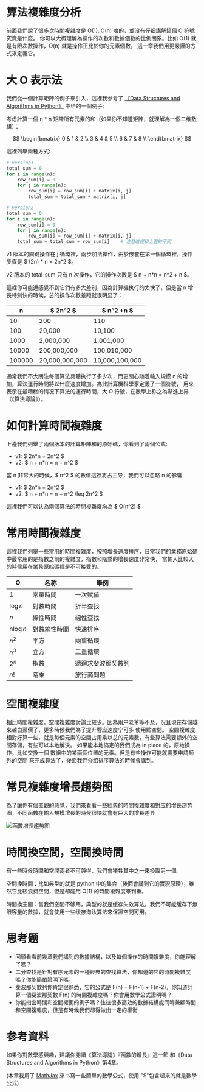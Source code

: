 # 算法複雜度分析
前面我們說了很多次時間複雜度是 O(1), O(n) 啥的，並没有仔细講解這個 O 符號究竟是什麼。
你可以大概理解為操作的次數和數據個數的比例關系。比如 O(1) 就是有限次數操作，O(n) 就是操作正比於你的元素個數。
這一章我們用更嚴謹的方式來定義它。


# 大 O 表示法
我們從一個計算矩陣的例子來引入，這裡我参考了 [《Data Structures and Algorithms in Python》](
https://book.douban.com/subject/10607365/) 中给的一個例子:

考虑計算一個 n * n 矩陣所有元素的和（如果你不知道矩陣，就理解為一個二维數組）：

$$
        \begin{bmatrix}
        0 & 1 & 2 \\
        3 & 4 & 5 \\
        6 & 7 & 8 \\
        \end{bmatrix}
$$

這裡列舉兩種方式:

```py
# version1
total_sum = 0
for i in range(n):
    row_sum[i] = 0
    for j in range(n):
        row_sum[i] = row_sum[i] + matrix[i, j]
        total_sum = total_sum + matrix[i, j]

# version2
total_sum = 0
for i in range(n):
    row_sum[i] = 0
    for j in range(n):
        row_sum[i] = row_sum[i] + matrix[i, j]
    total_sum = total_sum + row_sum[i]    # 注意這裡和上邊的不同
```

v1 版本的關键操作在 j 循環裡，兩步加法操作，由於嵌套在第一個循環裡，操作步骤是 $  (2n) * n = 2n^2  $。

v2 版本的 total_sum 只有 n 次操作，它的操作次數是 $ n + n*n = n^2 + n $。


這裡你可能還感覺不到它們有多大差别，因為計算機执行的太快了，但是當 n 增長特别快的時候，总的操作次數差距就很明显了：

n      | $ 2n^2 $       | $ n^2 +n $     |
-------|----------------|----------------|
10     | 200            | 110            |
100    | 20,000         | 10,100         |
1000   | 2,000,000      | 1,001,000      |
10000  | 200,000,000    | 100,010,000    |
100000 | 20,000,000,000 | 10,000,100,000 |

通常我們不太關注每個算法具體执行了多少次，而更關心随着輸入規模 n 的增加，算法運行時間將以什麼速度增加。為此計算機科學家定義了一個符號，
用來表示在最糟糕的情况下算法的運行時間，大 O 符號，在數學上称之為渐進上界（《算法導論》）。

# 如何計算時間複雜度
上邊我們列舉了兩個版本的計算矩陣和的原始碼，你看到了兩個公式:

- v1: $ 2n*n = 2n^2 $
- v2: $ n + n*n = n + n^2 $

當 n 非常大的時候，$ n^2 $ 的數值這裡將占主导，我們可以忽略 n 的影響

- v1: $ 2n*n = 2n^2 $
- v2: $ n + n*n = n + n^2 \leq 2n^2 $

這裡我們可以认為兩個算法的時間複雜度均為 $ O(n^2) $

# 常用時間複雜度
這裡我們列舉一些常用的時間複雜度，按照增長速度排序，日常我們的業務原始碼中最常用的是指數之前的複雜度，指數和階乘的增長速度非常快，
當輸入比较大的時候用在業務原始碼裡是不可接受的。

O         | 名称         | 舉例               |
----------|--------------|--------------------|
1         | 常量時間     | 一次赋值           |
$\log n$  | 對數時間     | 折半查找           |
$n$       | 線性時間     | 線性查找           |
n$\log n$ | 對數線性時間 | 快速排序           |
$n^2$     | 平方         | 兩重循環           |
$n^3$     | 立方         | 三重循環           |
$2^n$     | 指數         | 遞迴求斐波那契數列 |
$n!$      | 階乘         | 旅行商問題         |


# 空間複雜度
相比時間複雜度，空間複雜度討論比较少。因為用户老爷等不及，况且現在存儲越來越白菜價了，更多時候我們為了提升響应速度宁可多 使用點空間。
空間複雜度相對好算一些，就是每個元素的空間占用乘以总的元素數，有些算法需要额外的空間存儲，有些可以本地解決。
如果能本地搞定的我們成為 in place 的，原地操作，比如交換一個 數組中的某兩個位置的元素。但是有些操作可能就需要申請额外的空間
來完成算法了，後面我們介绍排序算法的時候會講到。


# 常見複雜度增長趨势图
為了讓你有個直觀的感覺，我們來看看一些經典的時間複雜度和對应的增長趨势图，不同函數在輸入規模增長的時候很快就會有巨大的增長差异

![函數增長趨势图](./function_growth.png)


# 時間換空間，空間換時間
有一些時候時間和空間兩者不可兼得，我們會犧牲其中之一來換取另一個。

空間換時間：比如典型的就是 python 中的集合（後面會講到它的實現原理），雖然它比较浪费空間，但是却能用 O(1)
的時間複雜度來判重。

時間換空間：當我們空間不够用，典型的就是缓存失效算法，我們不可能缓存下無限容量的數據，就會使用一些缓存淘汰算法來保證空間可用。


# 思考题
- 回頭看看前幾章我們講到的數據結構，以及每個操作的時間複雜度，你能理解了嗎？
- 二分查找是針對有序元素的一種經典的查找算法，你知道的它的時間複雜度嗎？你能簡單證明下嗎。
- 斐波那契數列你肯定很熟悉，它的公式是 F(n) = F(n-1) + F(n-2)，你知道計算一個斐波那契數 F(n)
  的時間複雜度嗎？你會用數學公式證明嗎？
- 你能指出時間和空間權衡的例子嗎？往往很多高效的數據結構能同時兼顧時間和空間複雜度，但是有時候我們却得做出一定的權衡


# 参考資料
如果你對數學感興趣，建議你閱讀《算法導論》『函數的增長』這一節 和《Data Structures and Algorithms in Python》第4章。


(本章我用了 [MathJax](https://www.zybuluo.com/codeep/note/163962) 來书寫一些簡單的數學公式，使用 "$"包含起來的就是數學公式)
